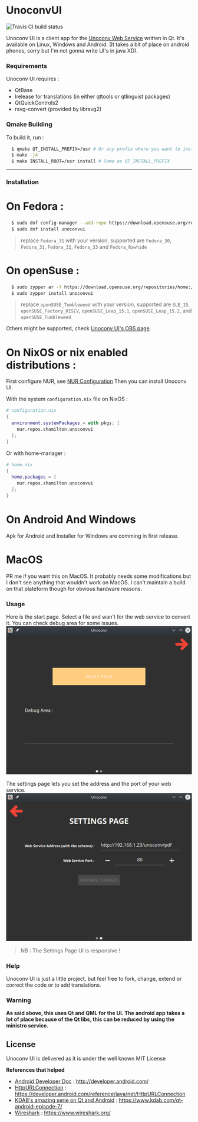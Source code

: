 # UnoconvUI

![Travis CI build status](https://travis-ci.org/SCOTT-HAMILTON/UnoconvUI.svg?branch=master)

Unoconv UI is a client app for the [Unoconv Web Service](https://github.com/SCOTT-HAMILTON/docker-unoconv-webservice) written in Qt.
It's available on Linux, Windows and Android. (It takes a bit of place on android phones, sorry but I'm not gonna write UI's in java XD).

### Requirements

Unoconv UI requires : 
 - QtBase
 - lrelease for translations (in either qttools or qtlinguist packages)
 - QtQuickControls2
 - rsvg-convert (provided by librsvg2)

### Qmake Building 

  To build it, run : 
```sh
  $ qmake QT_INSTALL_PREFIX=/usr # Or any prefix where you want to install Unoconv UI
  $ make -j4
  $ make INSTALL_ROOT=/usr install # Same as QT_INSTALL_PREFIX
```

_____________


### Installation

# On Fedora : 

```sh
  $ sudo dnf config-manager --add-repo https://download.opensuse.org/repositories/home:/ScottHamilton/Fedora_31/home:ScottHamilton.repo
  $ sudo dnf install unoconvui
```
 > replace `Fedora_31` with your version, supported are `Fedora_30`, `Fedora_31`, `Fedora_32`, `Fedora_33` and `Fedora_Rawhide`

# On openSuse : 

```sh
  $ sudo zypper ar -f https://download.opensuse.org/repositories/home:/ScottHamilton/openSUSE_Tumbleweed/home:ScottHamilton.repo ScottHamilton
  $ sudo zypper install unoconvui
```
 > replace `openSUSE_Tumbleweed` with your version, supported are `SLE_15`, `openSUSE_Factory_RISCV`, `openSUSE_Leap_15.1`, `openSUSE_Leap_15.2`,
 > and `openSUSE_Tumbleweed`

Others might be supported, check [Unoconv UI's OBS page](https://build.opensuse.org/package/show/home:ScottHamilton/UnoconvUI).

# On NixOS or nix enabled distributions : 

First configure NUR, see [NUR Configuration](https://github.com/nix-community/NUR#installation)
Then you can install Unoconv UI.

With the system `configuration.nix` file on NixOS : 
```nix
# configuration.nix
{
  environment.systemPackages = with pkgs; [
    nur.repos.shamilton.unoconvui
  ];
}
```
Or with home-manager : 
```nix
# home.nix
{
  home.packages = [
    nur.repos.shamilton.unoconvui
  ];
}
```

# On Android And Windows

Apk for Android and Installer for Windows are comming in first release.

# MacOS

PR me if you want this on MacOS. It probably needs some modifications but I don't
see anything that wouldn't work on MacOS. I can't maintain a build on that plateform though
for obvious hardware reasons.


### Usage

Here is the start page.
Select a file and wan't for the web service to convert it.
You can check debug area for some issues.
![Start Page of Unoconv UI](screens/start-page.png)

The settings page lets you set the address and the port of your web service.
![Settings Page of Unoconv UI](screens/settings-page.png)

 > NB : The Settings Page UI is responsive !

### Help

Unoconv UI is just a little project, but feel free to fork, change, extend or correct the code or to add translations.

### Warning

**As said above, this uses Qt and QML for the UI. The android app takes a lot of place because of the Qt libs, this can be reduced by using the ministro service.**


License
----
Unoconv UI is delivered as it is under the well known MIT License


**References that helped**
 - [Android Developer Doc] : <http://developer.android.com/>
 - [HttpURLConnection] : <https://developer.android.com/reference/java/net/HttpURLConnection>
 - [KDAB's amazing serie on Qt and Android] : <https://www.kdab.com/qt-android-episode-7/>
 - [Wireshark] : <https://www.wireshark.org/>

[//]: # (These are reference links used in the body of this note and get stripped out when the markdown processor does its job. There is no need to format nicely because it shouldn't be seen. Thanks SO - http://stackoverflow.com/questions/4823468/store-comments-in-markdown-syntax)



   [Android Developer Doc]: <http://developer.android.com/>
   [HttpURLConnection]: <https://developer.android.com/reference/java/net/HttpURLConnection>
   [KDAB's amazing serie on Qt and Android]: <https://www.kdab.com/qt-android-episode-7/>
   [Wireshark]: <https://www.wireshark.org/>
